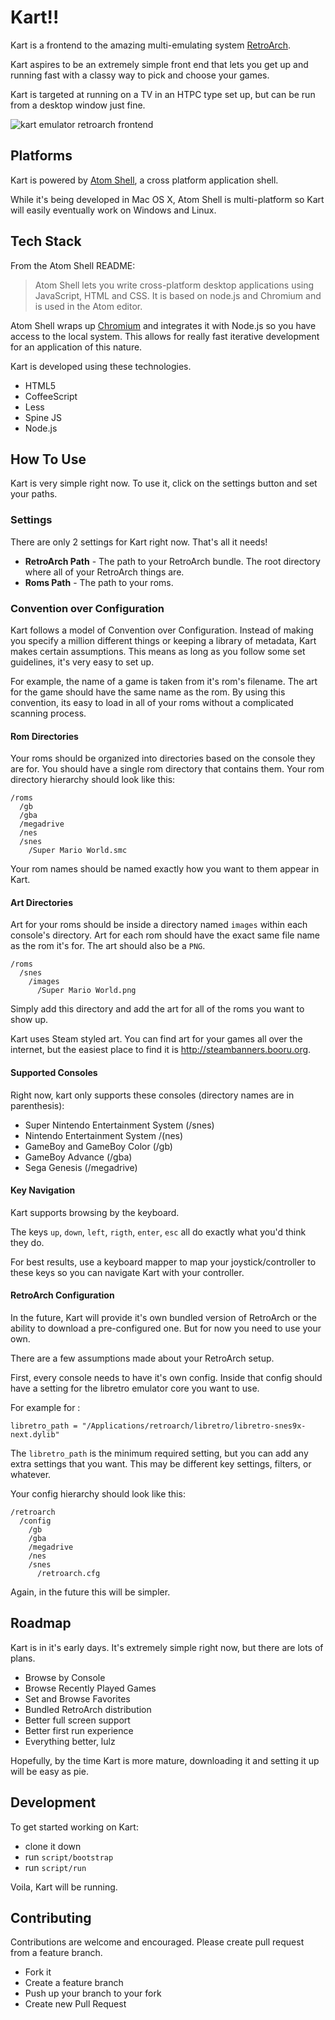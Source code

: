 # Kart!!

Kart is a frontend to the amazing multi-emulating system
[RetroArch](https://github.com/libretro/RetroArch).

Kart aspires to be an extremely simple front end that lets you get up and
running fast with a classy way to pick and choose your games.

Kart is targeted at running on a TV in an HTPC type set up, but can be run from
a desktop window just fine.

![kart emulator retroarch frontend](https://cloud.githubusercontent.com/assets/260/2924359/aec71d2e-d731-11e3-8bee-97b6e1b60680.png)
## Platforms

Kart is powered by [Atom Shell](https://github.com/atom/atom-shell), a cross
platform application shell.

While it's being developed in Mac OS X, Atom Shell is multi-platform so Kart
will easily eventually work on Windows and Linux.


## Tech Stack

From the Atom Shell README:

> Atom Shell lets you write cross-platform desktop applications using JavaScript,
HTML and CSS. It is based on node.js and Chromium and is used in the Atom
editor.

Atom Shell wraps up [Chromium](http://www.chromium.org) and integrates it with
Node.js so you have access to the local system. This allows for really fast
iterative development for an application of this nature.


Kart is developed using these technologies.

* HTML5
* CoffeeScript
* Less
* Spine JS
* Node.js

## How To Use

Kart is very simple right now. To use it, click on the settings button and set
your paths.

### Settings

There are only 2 settings for Kart right now. That's all it needs!

* **RetroArch Path** - The path to your RetroArch bundle. The root directory
where all of your RetroArch things are.
* **Roms Path** - The path to your roms.

### Convention over Configuration

Kart follows a model of Convention over Configuration. Instead of making you
specify a million different things or keeping a library of metadata, Kart makes
certain assumptions. This means as long as you follow some set guidelines, it's
very easy to set up.

For example, the name of a game is taken from it's rom's filename. The art for
the game should have the same name as the rom. By using this convention, its easy
to load in all of your roms without a complicated scanning process.

#### Rom Directories

Your roms should be organized into directories based on the console they are for.
You should have a single rom directory that contains them. Your rom directory
hierarchy should look like this:

```
/roms
  /gb
  /gba
  /megadrive
  /nes
  /snes
    /Super Mario World.smc
```

Your rom names should be named exactly how you want to them appear in Kart.

#### Art Directories

Art for your roms should be inside a directory named `images` within each
console's directory. Art for each rom should have the exact same file name as
the rom it's for. The art should also be a `PNG`.

```
/roms
  /snes
    /images
      /Super Mario World.png
```

Simply add this directory and add the art for all of the roms you want to show
up.

Kart uses Steam styled art. You can find art for your games all over the
internet, but the easiest place to find it is http://steambanners.booru.org.


#### Supported Consoles

Right now, kart only supports these consoles (directory names are in
  parenthesis):

* Super Nintendo Entertainment System (/snes)
* Nintendo Entertainment System /(nes)
* GameBoy and GameBoy Color (/gb)
* GameBoy Advance (/gba)
* Sega Genesis (/megadrive)

#### Key Navigation

Kart supports browsing by the keyboard.

The keys `up`, `down`, `left`, `rigth`, `enter`, `esc` all do exactly what you'd
think they do.

For best results, use a keyboard mapper to map your joystick/controller to these
keys so you can navigate Kart with your controller.

#### RetroArch Configuration

In the future, Kart will provide it's own bundled version of RetroArch or the
ability to download a pre-configured one. But for now you need to use your own.

There are a few assumptions made about your RetroArch setup.

First, every console needs to have it's own config. Inside that config should
have a setting for the libretro emulator core you want to use.

For example for :

```
libretro_path = "/Applications/retroarch/libretro/libretro-snes9x-next.dylib"
```

The `libretro_path` is the minimum required setting, but you can add any extra
settings that you want. This may be different key settings, filters, or whatever.

Your config hierarchy should look like this:

```
/retroarch
  /config
    /gb
    /gba
    /megadrive
    /nes
    /snes
      /retroarch.cfg
```

Again, in the future this will be simpler.


## Roadmap

Kart is in it's early days. It's extremely simple right now, but there are lots
of plans.

* Browse by Console
* Browse Recently Played Games
* Set and Browse Favorites
* Bundled RetroArch distribution
* Better full screen support
* Better first run experience
* Everything better, lulz

Hopefully, by the time Kart is more mature, downloading it and setting it up
will be easy as pie.


## Development

To get started working on Kart:

* clone it down
* run `script/bootstrap`
* run `script/run`

Voila, Kart will be running.

## Contributing

Contributions are welcome and encouraged. Please create pull request from a
feature branch.

* Fork it
* Create a feature branch
* Push up your branch to your fork
* Create new Pull Request
